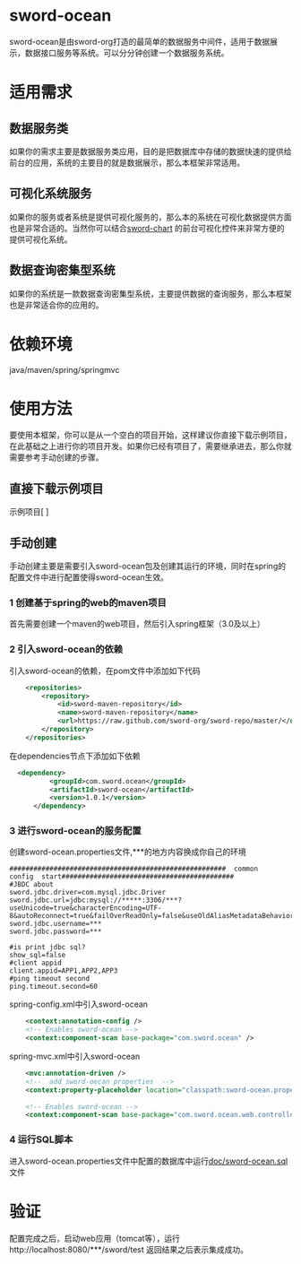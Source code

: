 # sword-ocean
  sword-ocean是由sword-org打造的最简单的数据服务中间件，适用于数据展示，数据接口服务等系统。可以分分钟创建一个数据服务系统。

# 适用需求
   
## 数据服务类
如果你的需求主要是数据服务类应用，目的是把数据库中存储的数据快速的提供给前台的应用，系统的主要目的就是数据展示，那么本框架非常适用。

## 可视化系统服务
如果你的服务或者系统是提供可视化服务的，那么本的系统在可视化数据提供方面也是非常合适的。当然你可以结合[sword-chart](https://github.com/sword-org/sword-chart)  的前台可视化控件来非常方便的提供可视化系统。


## 数据查询密集型系统
   如果你的系统是一款数据查询密集型系统，主要提供数据的查询服务，那么本框架也是非常适合你的应用的。


# 依赖环境

   java/maven/spring/springmvc


# 使用方法
要使用本框架，你可以是从一个空白的项目开始，这样建议你直接下载示例项目，在此基础之上进行你的项目开发。如果你已经有项目了，需要继承进去，那么你就需要参考手动创建的步骤。

## 直接下载示例项目
   示例项目[ ] 

## 手动创建
   手动创建主要是需要引入sword-ocean包及创建其运行的环境，同时在spring的配置文件中进行配置使得sword-ocean生效。
### 1 创建基于spring的web的maven项目
   首先需要创建一个maven的web项目，然后引入spring框架（3.0及以上）
### 2 引入sword-ocean的依赖
   引入sword-ocean的依赖，在pom文件中添加如下代码
```xml
	<repositories>
		<repository>
			<id>sword-maven-repository</id>
			<name>sword-maven-repository</name>
			<url>https://raw.github.com/sword-org/sword-repo/master/</url>
		</repository>
	</repositories>
```
   在dependencies节点下添加如下依赖
  ```xml
  	<dependency>
			<groupId>com.sword.ocean</groupId>
			<artifactId>sword-ocean</artifactId>
			<version>1.0.1</version>
		</dependency>
  ```
### 3 进行sword-ocean的服务配置
创建sword-ocean.properties文件,***的地方内容换成你自己的环境
```properties
######################################################  common   config  start###########################################
#JBDC about
sword.jdbc.driver=com.mysql.jdbc.Driver
sword.jdbc.url=jdbc:mysql://*****:3306/***?useUnicode=true&characterEncoding=UTF-8&autoReconnect=true&failOverReadOnly=false&useOldAliasMetadataBehavior=true
sword.jdbc.username=***
sword.jdbc.password=***

#is print jdbc sql?
show_sql=false
#client appid
client.appid=APP1,APP2,APP3
#ping timeout second
ping.timeout.second=60

```
spring-config.xml中引入sword-ocean
```xml
	<context:annotation-config />
	<!-- Enables sword-ocean -->
	<context:component-scan base-package="com.sword.ocean" />
```
spring-mvc.xml中引入sword-ocean
```xml
	<mvc:annotation-driven />
	<!--  add sword-oecan properties  -->
    <context:property-placeholder location="classpath:sword-ocean.properties"/>
    
 	<!-- Enables sword-ocean -->
 	<context:component-scan base-package="com.sword.ocean.web.controller" /> 
```

### 4 运行SQL脚本
   进入sword-ocean.properties文件中配置的数据库中运行[doc/sword-ocean.sql](https://github.com/chengn/sword-ocean/blob/master/doc/sword-ocean.sql)  文件
   
# 验证
  配置完成之后，启动web应用（tomcat等），运行 http://localhost:8080/***/sword/test 返回结果之后表示集成成功。
  

